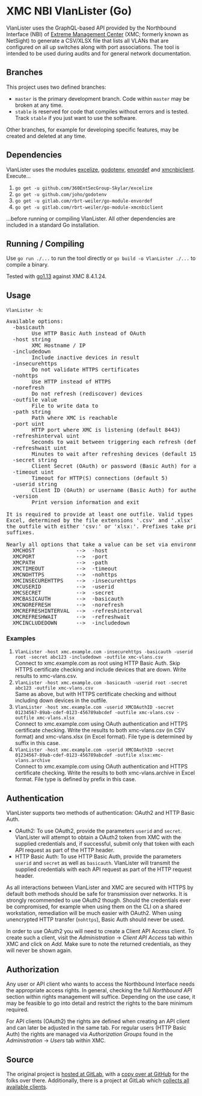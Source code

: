 # XMC NBI VlanLister (Go)

VlanLister uses the GraphQL-based API provided by the Northbound Interface (NBI) of [Extreme Management Center](https://www.extremenetworks.com/product/extreme-management-center/) (XMC; formerly known as NetSight) to generate a CSV/XLSX file that lists all VLANs that are configured on all up switches along with port associations. The tool is intended to be used during audits and for general network documentation.

## Branches

This project uses two defined branches:

* `master` is the primary development branch. Code within `master` may be broken at any time.
* `stable` is reserved for code that compiles without errors and is tested. Track `stable` if you just want to use the software.

Other branches, for example for developing specific features, may be created and deleted at any time.

## Dependencies

VlanLister uses the modules [excelize](https://github.com/360EntSecGroup-Skylar/excelize), [godotenv](https://github.com/joho/godotenv), [envordef](https://gitlab.com/rbrt-weiler/go-module-envordef) and [xmcnbiclient](https://gitlab.com/rbrt-weiler/go-module-xmcnbiclient). Execute...

1. `go get -u github.com/360EntSecGroup-Skylar/excelize`
1. `go get -u github.com/joho/godotenv`
1. `go get -u gitlab.com/rbrt-weiler/go-module-envordef`
1. `go get -u gitlab.com/rbrt-weiler/go-module-xmcnbiclient`

...before running or compiling VlanLister. All other dependencies are included in a standard Go installation.

## Running / Compiling

Use `go run ./...` to run the tool directly or `go build -o VlanLister ./...` to compile a binary.

Tested with [go1.13](https://golang.org/doc/go1.13) against XMC 8.4.1.24.

## Usage

`VlanLister -h`:

<pre>
Available options:
  -basicauth
    	Use HTTP Basic Auth instead of OAuth
  -host string
    	XMC Hostname / IP
  -includedown
    	Include inactive devices in result
  -insecurehttps
    	Do not validate HTTPS certificates
  -nohttps
    	Use HTTP instead of HTTPS
  -norefresh
    	Do not refresh (rediscover) devices
  -outfile value
    	File to write data to
  -path string
    	Path where XMC is reachable
  -port uint
    	HTTP port where XMC is listening (default 8443)
  -refreshinterval uint
    	Seconds to wait between triggering each refresh (default 5)
  -refreshwait uint
    	Minutes to wait after refreshing devices (default 15)
  -secret string
    	Client Secret (OAuth) or password (Basic Auth) for authentication
  -timeout uint
    	Timeout for HTTP(S) connections (default 5)
  -userid string
    	Client ID (OAuth) or username (Basic Auth) for authentication
  -version
    	Print version information and exit

It is required to provide at least one outfile. Valid types are CSV and
Excel, determined by the file extensions '.csv' and '.xlsx' or by prefixing
the outfile with either 'csv:' or 'xlsx:'. Prefixes take priority over
suffixes.

Nearly all options that take a value can be set via environment variables:
  XMCHOST             -->  -host
  XMCPORT             -->  -port
  XMCPATH             -->  -path
  XMCTIMEOUT          -->  -timeout
  XMCNOHTTPS          -->  -nohttps
  XMCINSECUREHTTPS    -->  -insecurehttps
  XMCUSERID           -->  -userid
  XMCSECRET           -->  -secret
  XMCBASICAUTH        -->  -basicauth
  XMCNOREFRESH        -->  -norefresh
  XMCREFRESHINTERVAL  -->  -refreshinterval
  XMCREFRESHWAIT      -->  -refreshwait
  XMCINCLUDEDOWN      -->  -includedown
</pre>

### Examples

1. `VlanLister -host xmc.example.com -insecurehttps -basicauth -userid root -secret abc123 -includedown -outfile xmc-vlans.csv`  
   Connect to xmc.example.com as root using HTTP Basic Auth. Skip HTTPS certificate checking and include devices that are down. Write results to xmc-vlans.csv.
2. `VlanLister -host xmc.example.com -basicauth -userid root -secret abc123 -outfile xmc-vlans.csv`  
   Same as above, but with HTTPS certificate checking and without including down devices in the outfile.
3. `VlanLister -host xmc.example.com -userid XMCOAuthID -secret 01234567-89ab-cdef-0123-456789abcdef -outfile xmc-vlans.csv -outfile xmc-vlans.xlsx`  
   Connect to xmc.example.com using OAuth authentication and HTTPS certificate checking. Write the results to both xmc-vlans.csv (in CSV format) and xmc-vlans.xlsx (in Excel format). File type is determined by suffix in this case.
4. `VlanLister -host xmc.example.com -userid XMCOAuthID -secret 01234567-89ab-cdef-0123-456789abcdef -outfile xlsx:xmc-vlans.archive`  
   Connect to xmc.example.com using OAuth authentication and HTTPS certificate checking. Write the results to both xmc-vlans.archive in Excel format. File type is defined by prefix in this case.

## Authentication

VlanLister supports two methods of authentication: OAuth2 and HTTP Basic Auth.

* OAuth2: To use OAuth2, provide the parameters `userid` and `secret`. VlanLister will attempt to obtain a OAuth2 token from XMC with the supplied credentials and, if successful, submit only that token with each API request as part of the HTTP header.
* HTTP Basic Auth: To use HTTP Basic Auth, provide the parameters `userid` and `secret` as well as `basicauth`. VlanLister will transmit the supplied credentials with each API request as part of the HTTP request header.

As all interactions between VlanLister and XMC are secured with HTTPS by default both methods should be safe for transmission over networks. It is strongly recommended to use OAuth2 though. Should the credentials ever be compromised, for example when using them on the CLI on a shared workstation, remediation will be much easier with OAuth2. When using unencrypted HTTP transfer (`nohttps`), Basic Auth should never be used.

In order to use OAuth2 you will need to create a Client API Access client. To create such a client, visit the _Administration_ -> _Client API Access_ tab within XMC and click on _Add_. Make sure to note the returned credentials, as they will never be shown again.

## Authorization

Any user or API client who wants to access the Northbound Interface needs the appropriate access rights. In general, checking the full _Northbound API_ section within rights management will suffice. Depending on the use case, it may be feasible to go into detail and restrict the rights to the bare minimum required.

For API clients (OAuth2) the rights are defined when creating an API client and can later be adjusted in the same tab. For regular users (HTTP Basic Auth) the rights are managed via _Authorization Groups_ found in the _Administration_ -> _Users_ tab within XMC.

## Source

The original project is [hosted at GitLab](https://gitlab.com/rbrt-weiler/xmc-nbi-vlanlister-go), with a [copy over at GitHub](https://github.com/rbrt-weiler/xmc-nbi-vlanlister-go) for the folks over there. Additionally, there is a project at GitLab which [collects all available clients](https://gitlab.com/rbrt-weiler/xmc-nbi-clients).
